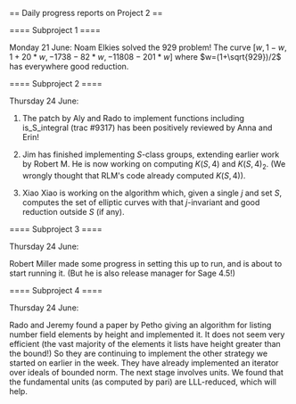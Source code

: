== Daily progress reports on Project 2 ==

==== Subproject 1 ====

Monday 21 June: Noam Elkies solved the 929 problem!  The curve  $[w, 1 - w, 1 + 20*w, -1738 - 82*w, -11808 - 201*w]$ where $w=(1+\sqrt{929})/2$ has everywhere good reduction.


==== Subproject 2 ====

Thursday 24 June:    

1. The patch by Aly and Rado to implement functions including is_S_integral (trac #9317) has been positively reviewed by Anna and Erin!

2. Jim has finished implementing $S$-class groups, extending earlier work by Robert M.  He is now working on computing $K(S,4)$ and $K(S,4)_2$.  (We wrongly thought that RLM's code already computed $K(S,4)$).

3. Xiao Xiao is working on the algorithm which, given a single $j$ and set $S$, computes the set of elliptic curves with that $j$-invariant and good reduction outside $S$ (if any).

==== Subproject 3 ====

Thursday 24 June:    

Robert Miller made some progress in setting this up to run, and is about to start running it.  (But he is also release manager for Sage 4.5!)


==== Subproject 4 ====

Thursday 24 June:    

Rado and Jeremy found a paper by Petho giving an algorithm for listing number field elements by height and implemented it.  It does not seem very efficient (the vast majority of the elements it lists have height greater than the bound!)  So they are continuing to implement the other strategy we started on earlier in the week.  They have already implemented an iterator over ideals of bounded norm.  The next stage involves units.  We found that the fundamental units (as computed by pari) are LLL-reduced, which will help.  
